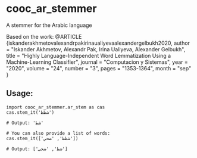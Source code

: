 # cooc_ar_stemmer
A stemmer for the Arabic language

Based on the work:
@ARTICLE {iskanderakhmetovalexandrpakirinaualiyevaalexandergelbukh2020, 
author = "Iskander Akhmetov, Alexandr Pak, Irina Ualiyeva, Alexander Gelbukh", 
title = "Highly Language-Independent Word Lemmatization Using a Machine-Learning Classifier", 
journal = "Computacion y Sistemas", 
year = "2020", 
volume = "24", 
number = "3", 
pages = "1353-1364", 
month = "sep" }

## Usage:
```
import cooc_ar_stemmer.ar_stem as cas
cas.stem_it('شطط')

# Output: 'شط'

# You can also provide a list of words:
cas.stem_it(['شطط', 'ضحي'])

# Output: ['شط', 'ضحى']
```
